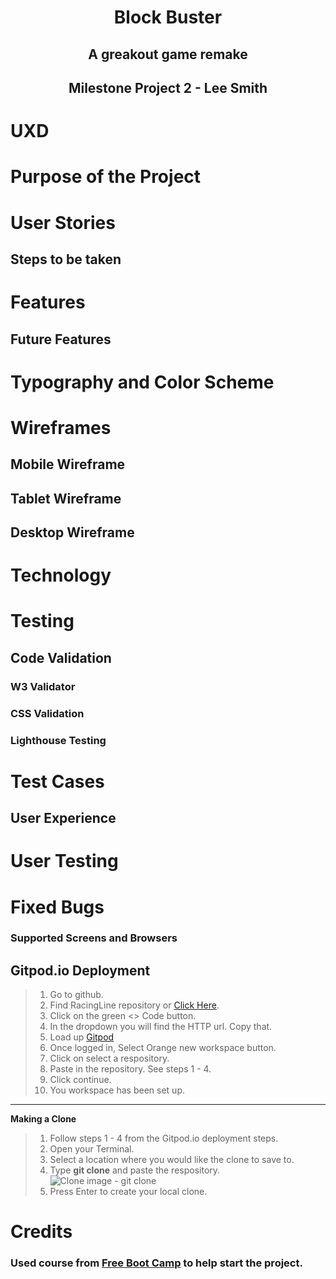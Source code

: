 <h1 align="center">Block Buster</h1>
<h2 align="center"> A greakout game remake</h2>
<h2 align="center">Milestone Project 2 - Lee Smith</h2>

# UXD

# Purpose of the Project

# User Stories 

## Steps to be taken

# Features

## Future Features

# Typography and Color Scheme

# Wireframes

## Mobile Wireframe

## Tablet Wireframe

## Desktop Wireframe

# Technology

# Testing

## Code Validation

### __W3 Validator__

### __CSS Validation__

### __Lighthouse Testing__

# Test Cases

## User Experience 


# User Testing

# Fixed Bugs

### Supported Screens and Browsers

## Gitpod.io Deployment

>1. Go to github.
>2. Find RacingLine repository or [Click Here]().
>3. Click on the green <> Code button.
>4. In the dropdown you will find the HTTP url. Copy that.
>5. Load up [Gitpod](https://gitpod.io/)
>6. Once logged in, Select Orange new workspace button.
>7. Click on select a respository.
>8. Paste in the repository. See steps 1 - 4.
>9. Click continue.
>10. You workspace has been set up.
___
 __Making a Clone__

 >1. Follow steps 1 - 4 from the Gitpod.io deployment steps.
 >2. Open your Terminal.
 >3. Select a location where you would like the clone to save to.
 >4. Type __git clone__ and paste the respository.
 ![Clone image - git clone]()
 >5. Press Enter to create your local clone.


# Credits

### __Used course from [Free Boot Camp](https://www.freecodecamp.org/news/learn-javascript-by-coding-7-games/) to help start the project.__